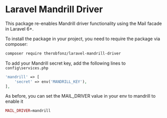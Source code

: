 # Laravel Mandrill Driver

This package re-enables Mandrill driver functionality using the Mail facade in Laravel 6+.

To install the package in your project, you need to require the package via composer:

```bash
composer require therobfonz/laravel-mandrill-driver
```

To add your Mandrill secret key, add the following lines to `config\services.php`

```php
'mandrill' => [
    'secret' => env('MANDRILL_KEY'),
],
```

As before, you can set the MAIL_DRIVER value in your env to mandrill to enable it

```php
MAIL_DRIVER=mandrill
```